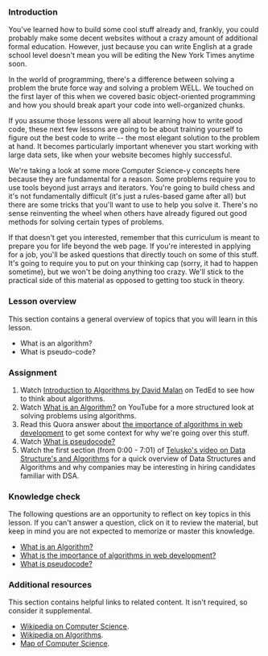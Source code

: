 ### Introduction

You've learned how to build some cool stuff already and, frankly, you could probably make some decent websites without a crazy amount of additional formal education. However, just because you can write English at a grade school level doesn't mean you will be editing the New York Times anytime soon.

In the world of programming, there's a difference between solving a problem the brute force way and solving a problem WELL. We touched on the first layer of this when we covered basic object-oriented programming and how you should break apart your code into well-organized chunks.  

If you assume those lessons were all about learning how to write good code, these next few lessons are going to be about training yourself to figure out the best code to write -- the most elegant solution to the problem at hand. It becomes particularly important whenever you start working with large data sets, like when your website becomes highly successful.

We're taking a look at some more Computer Science-y concepts here because they are fundamental for a reason.  Some problems require you to use tools beyond just arrays and iterators. You're going to build chess and it's not fundamentally difficult (it's just a rules-based game after all) but there are some tricks that you'll want to use to help you solve it. There's no sense reinventing the wheel when others have already figured out good methods for solving certain types of problems.

If that doesn't get you interested, remember that this curriculum is meant to prepare you for life beyond the web page. If you're interested in applying for a job, you'll be asked questions that directly touch on some of this stuff.  It's going to require you to put on your thinking cap (sorry, it had to happen sometime), but we won't be doing anything too crazy. We'll stick to the practical side of this material as opposed to getting too stuck in theory.

### Lesson overview

This section contains a general overview of topics that you will learn in this lesson.

- What is an algorithm?
- What is pseudo-code?

### Assignment

<div class="lesson-content__panel" markdown="1">

  1. Watch [Introduction to Algorithms by David Malan](https://www.youtube.com/watch?v=6hfOvs8pY1k) on TedEd to see how to think about algorithms.
  1. Watch [What is an Algorithm?](https://youtu.be/e_WfC8HwVB8) on YouTube for a more structured look at solving problems using algorithms.
  1. Read this Quora answer about [the importance of algorithms in web development](https://qr.ae/py3NAc) to get some context for why we're going over this stuff.
  1. Watch [What is pseudocode?](https://www.youtube.com/watch?v=Rg-fO7rDsds)
  1. Watch the first section (from 0:00 - 7:01) of [Telusko's video on Data Structure's and Algorithms](https://www.youtube.com/watch?v=xWLxhF3b5P8) for a quick overview of Data Structures and Algorithms and why companies may be interesting in hiring candidates familiar with DSA.

</div>

### Knowledge check

The following questions are an opportunity to reflect on key topics in this lesson. If you can't answer a question, click on it to review the material, but keep in mind you are not expected to memorize or master this knowledge.

- [What is an Algorithm?](https://youtu.be/e_WfC8HwVB8)
- [What is the importance of algorithms in web development?](https://qr.ae/py3NAc)
- [What is pseudocode?](https://www.youtube.com/watch?v=Rg-fO7rDsds)

### Additional resources

This section contains helpful links to related content. It isn't required, so consider it supplemental.

- [Wikipedia on Computer Science](http://en.wikipedia.org/wiki/Computer_science).
- [Wikipedia on Algorithms](http://en.wikipedia.org/wiki/Algorithm).
- [Map of Computer Science](https://youtu.be/SzJ46YA_RaA).
